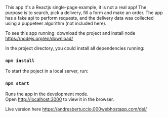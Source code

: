 This app it's a Reactjs single-page example, it is not a real app! The purpose is to search, pick a delivery, fill a form and make an order. The app has a fake api to perform requests, and the delivery data was collected using a puppeteer algorithm (not included here). 

To see this app running: download the project and install node https://nodejs.org/en/download/

In the project directory, you could install all dependencies running:

### `npm install`

To start the poject in a local server, run:

### `npm start`

Runs the app in the development mode.<br>
Open [http://localhost:3000](http://localhost:3000) to view it in the browser.

Live version here https://andresbertuccio.000webhostapp.com/del/